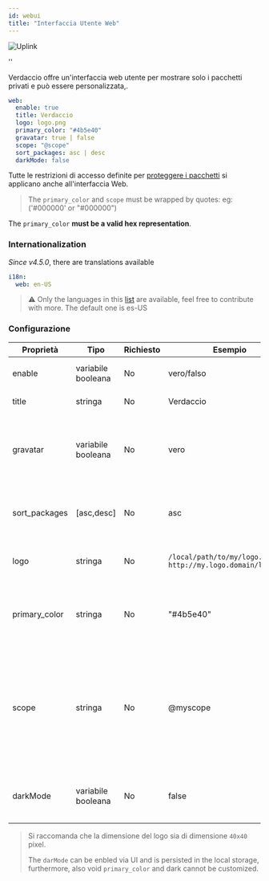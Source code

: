 ```yaml
---
id: webui
title: "Interfaccia Utente Web"
---
```


![Uplink](https://user-images.githubusercontent.com/558752/52916111-fa4ba980-32db-11e9-8a64-f4e06eb920b3.png)

<div id="codefund">''</div>

Verdaccio offre un'interfaccia web utente per mostrare solo i pacchetti privati e può essere personalizzata,.

```yaml
web:
  enable: true
  title: Verdaccio
  logo: logo.png
  primary_color: "#4b5e40"
  gravatar: true | false
  scope: "@scope"
  sort_packages: asc | desc
  darkMode: false
```

Tutte le restrizioni di accesso definite per [proteggere i pacchetti](protect-your-dependencies.md) si applicano anche all'interfaccia Web.

> The `primary_color` and `scope` must be wrapped by quotes: eg: ('#000000' or "#000000")

The `primary_color` **must be a valid hex representation**.

### Internationalization

*Since v4.5.0*, there are translations available

```yaml
i18n:
  web: en-US  
```

> ⚠️ Only the languages in this [list](https://github.com/verdaccio/ui/tree/master/i18n/translations) are available, feel free to contribute with more. The default one is es-US

### Configurazione

| Proprietà     | Tipo               | Richiesto | Esempio                                                       | Supporto      | Descrizione                                                                                                                                                      |
| ------------- | ------------------ | --------- | ------------------------------------------------------------- | ------------- | ---------------------------------------------------------------------------------------------------------------------------------------------------------------- |
| enable        | variabile booleana | No        | vero/falso                                                    | tutti         | abilita l'interfaccia web                                                                                                                                        |
| title         | stringa            | No        | Verdaccio                                                     | tutti         | Descrizione del titolo HTML                                                                                                                                      |
| gravatar      | variabile booleana | No        | vero                                                          | `>v4`      | Se questa proprietà viene abilitata, internamente verranno generati dei gravatar                                                                                 |
| sort_packages | [asc,desc]         | No        | asc                                                           | `>v4`      | Di default i pacchetti privati sono ordinati in ordine crescente                                                                                                 |
| logo          | stringa            | No        | `/local/path/to/my/logo.png` `http://my.logo.domain/logo.png` | tutti         | un URI in cui si trova il logo (logo intestazione)                                                                                                               |
| primary_color | stringa            | No        | "#4b5e40"                                                     | `>4`       | Il colore primario da utilizzare in tutta la IU (intestazione, ecc.)                                                                                             |
| scope         | stringa            | No        | @myscope                                                      | `>v3.x`    | Se si utilizza questo registro per uno specifico module scope, definire tale scope per impostarlo nell'intestazione delle istruzioni dell'interfaccia web utente |
| darkMode      | variabile booleana | No        | false                                                         | `>=v4.6.0` | This mode is an special theme for those want to live in the dark side                                                                                            |

> Si raccomanda che la dimensione del logo sia di dimensione `40x40` pixel.
> 
> The `darMode` can be enbled via UI and is persisted in the local storage, furthermore, also void `primary_color` and dark cannot be customized.